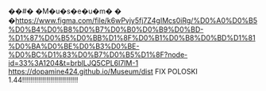 ��#� �M�u�s�e�u�m�
�
�https://www.figma.com/file/k6wPvjy5fj7Z4gIMcs0iRg/%D0%A0%D0%B5%D0%B4%D0%B8%D0%B7%D0%B0%D0%B9%D0%BD-%D1%87%D0%B5%D0%BB%D1%8F%D0%B1%D0%B8%D0%BD%D1%81%D0%BA%D0%BE%D0%B3%D0%BE-%D0%BC%D1%83%D0%B7%D0%B5%D1%8F?node-id=33%3A1204&t=brblLJQ5CPL6l7IM-1
https://dopamine424.github.io/Museum/dist
FIX POLOSKI 1.44!!!!!!!!!!!!!!!!!!!!!!!!!!!!
